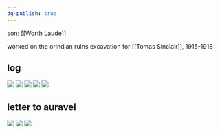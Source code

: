 ```yaml
---
dg-publish: true
---
```

son: [[Worth Laude]]

worked on the orindian ruins excavation for [[Tomas Sinclair]], 1915-1918

## log
![](https://i.imgur.com/f8Y50EH.jpeg)
![](https://i.imgur.com/InIluMB.jpeg)
![](https://i.imgur.com/P3LW2Gx.jpeg)
![](https://i.imgur.com/QFKNNZ2.jpeg)
![](https://i.imgur.com/N3QhKXZ.jpeg)

## letter to auravel
![](https://i.imgur.com/j2daxb6.png)
![](https://i.imgur.com/raPNlua.jpeg)
![](https://i.imgur.com/Egaoowz.jpeg)
